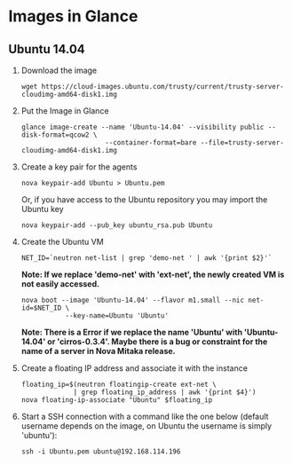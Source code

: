 # Images in Glance

## Ubuntu 14.04

1. Download the image <br>

   ```shell
   wget https://cloud-images.ubuntu.com/trusty/current/trusty-server-cloudimg-amd64-disk1.img
   ```
1. Put the Image in Glance <br>

   ```shell
   glance image-create --name 'Ubuntu-14.04' --visibility public --disk-format=qcow2 \
                        --container-format=bare --file=trusty-server-cloudimg-amd64-disk1.img
   ```
1. Create a key pair for the agents <br>

   ```shell
   nova keypair-add Ubuntu > Ubuntu.pem
   ```
   Or, if you have access to the Ubuntu repository you may import the Ubuntu key <br>
   
   ```shell
   nova keypair-add --pub_key ubuntu_rsa.pub Ubuntu
   ```
1. Create the Ubuntu VM <br>

   ```shell
   NET_ID=`neutron net-list | grep 'demo-net ' | awk '{print $2}'`
   ```
   **Note: If we replace 'demo-net' with 'ext-net', the newly created VM is not easily accessed.** <br>
   
   ```shell
   nova boot --image 'Ubuntu-14.04' --flavor m1.small --nic net-id=$NET_ID \
              --key-name=Ubuntu 'Ubuntu'
   ```
   **Note: There is a Error if we replace the name 'Ubuntu' with 'Ubuntu-14.04' or 'cirros-0.3.4'.
   Maybe there is a bug or constraint for the name of a server in Nova Mitaka release.**
1. Create a floating IP address and associate it with the instance <br>

   ```shell
   floating_ip=$(neutron floatingip-create ext-net \
                | grep floating_ip_address | awk '{print $4}')
   nova floating-ip-associate "Ubuntu" $floating_ip
   ```
1. Start a SSH connection with a command like the one below (default username depends on the image, 
   on Ubuntu the username is simply 'ubuntu'): <br>
   
   ```shell
   ssh -i Ubuntu.pem ubuntu@192.168.114.196
   ```
   
